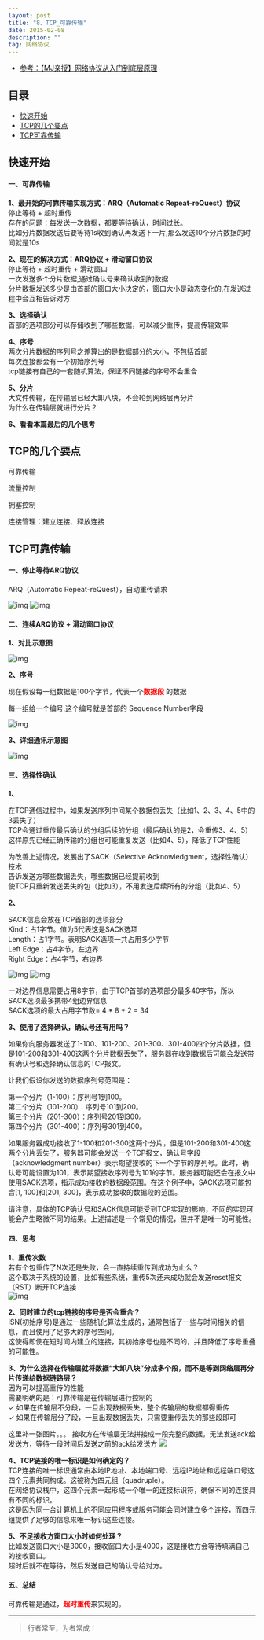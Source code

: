 ```yaml
---
layout: post
title: "8、TCP_可靠传输"
date: 2015-02-08
description: ""
tag: 网络协议
---
```




- [参考：【MJ亲授】网络协议从入门到底层原理](https://ke.qq.com/course/2900359)



## 目录
* [快速开始](#content0)
* [TCP的几个要点](#content1)
* [TCP可靠传输](#content2)

<!-- ************************************************ -->
## <a id="content0">快速开始</a>

#### **一、可靠传输**

**1、最开始的可靠传输实现方式：ARQ（Automatic Repeat-reQuest）协议**<br>
停止等待 + 超时重传<br>
存在的问题：每发送一次数据，都要等待确认，时间过长。<br>
比如分片数据发送后要等待1s收到确认再发送下一片,那么发送10个分片数据的时间就是10s<br>

**2、现在的解决方式：ARQ协议 + 滑动窗口协议**<br>
停止等待 + 超时重传 +  滑动窗口<br>
一次发送多个分片数据,通过确认号来确认收到的数据<br>
分片数据发送多少是由首部的窗口大小决定的，窗口大小是动态变化的,在发送过程中会互相告诉对方<br>

**3、选择确认**<br>
首部的选项部分可以存储收到了哪些数据，可以减少重传，提高传输效率

**4、序号**<br>
两次分片数据的序列号之差算出的是数据部分的大小，不包括首部<br>
每次连接都会有一个初始序列号<br>
tcp链接有自己的一套随机算法，保证不同链接的序号不会重合<br>

**5、分片**<br>
大文件传输，在传输层已经大卸八块，不会轮到网络层再分片    
为什么在传输层就进行分片？    

**6、看看本篇最后的几个思考**     





<!-- ************************************************ -->
## <a id="content1"></a>TCP的几个要点

可靠传输    

流量控制    

拥塞控制   

连接管理：建立连接、释放连接      


<!-- ************************************************ -->
## <a id="content2"></a>TCP可靠传输

#### **一、停止等待ARQ协议**

ARQ（Automatic Repeat-reQuest），自动重传请求

<img src="/images/Network/tcp4.png" alt="img">

<img src="/images/Network/tcp5.png" alt="img">

#### **二、连续ARQ协议 + 滑动窗口协议**

**1、对比示意图**

<img src="/images/Network/tcp6.png" alt="img">

**2、序号**

现在假设每一组数据是100个字节，代表一个<span style="color:red;font-weight:bold">数据段</span> 的数据     

每一组给一个编号,这个编号就是首部的 Sequence Number字段     

<img src="/images/Network/tcp7.png" alt="img">

**3、详细通讯示意图**

<img src="/images/Network/tcp8.png" alt="img">


#### **三、选择性确认**

**1、**

在TCP通信过程中，如果发送序列中间某个数据包丢失（比如1、2、3、4、5中的3丢失了）        
TCP会通过重传最后确认的分组后续的分组（最后确认的是2，会重传3、4、5）         
这样原先已经正确传输的分组也可能重复发送（比如4、5），降低了TCP性能      

为改善上述情况，发展出了SACK（Selective Acknowledgment，选择性确认）技术        
告诉发送方哪些数据丢失，哪些数据已经提前收到        
使TCP只重新发送丢失的包（比如3），不用发送后续所有的分组（比如4、5）        

**2、**

SACK信息会放在TCP首部的选项部分     
Kind：占1字节。值为5代表这是SACK选项     
Length：占1字节。表明SACK选项一共占用多少字节     
Left Edge：占4字节，左边界     
Right Edge：占4字节，右边界     

<img src="/images/Network/tcp9.png" alt="img">

<img src="/images/Network/tcp10.png" alt="img">

一对边界信息需要占用8字节，由于TCP首部的选项部分最多40字节，所以    
SACK选项最多携带4组边界信息    
SACK选项的最大占用字节数= 4 * 8 + 2 = 34   


**3、使用了选择确认，确认号还有用吗？**

如果你向服务器发送了1-100、101-200、201-300、301-400四个分片数据，但是101-200和301-400这两个分片数据丢失了，服务器在收到数据后可能会发送带有确认号和选择确认信息的TCP报文。

让我们假设你发送的数据序列号范围是：

第一个分片（1-100）：序列号1到100。<br>
第二个分片（101-200）：序列号101到200。<br>
第三个分片（201-300）：序列号201到300。<br>
第四个分片（301-400）：序列号301到400。<br>

如果服务器成功接收了1-100和201-300这两个分片，但是101-200和301-400这两个分片丢失了，服务器可能会发送一个TCP报文，确认号字段（acknowledgment number）表示期望接收的下一个字节的序列号。此时，确认号可能设置为101，表示期望接收序列号为101的字节。服务器可能还会在报文中使用SACK选项，指示成功接收的数据段范围。在这个例子中，SACK选项可能包含[1, 100]和[201, 300]，表示成功接收的数据段的范围。

请注意，具体的TCP确认号和SACK信息可能受到TCP实现的影响，不同的实现可能会产生略微不同的结果。上述描述是一个常见的情况，但并不是唯一的可能性。


#### **四、思考**

**1、重传次数**    
若有个包重传了N次还是失败，会一直持续重传到成功为止么？   
这个取决于系统的设置，比如有些系统，重传5次还未成功就会发送reset报文（RST）断开TCP连接     
<img src="/images/Network/tcp11.png" alt="img">


**2、同时建立的tcp链接的序号是否会重合？**    
ISN(初始序号)是通过一些随机化算法生成的，通常包括了一些与时间相关的信息，而且使用了足够大的序号空间。    
这使得即使在短时间内建立的连接，其初始序号也是不同的，并且降低了序号重叠的可能性。    



**3、为什么选择在传输层就将数据“大卸八块”分成多个段，而不是等到网络层再分片传递给数据链路层？**     
因为可以提高重传的性能      
需要明确的是：可靠传输是在传输层进行控制的          
✓ 如果在传输层不分段，一旦出现数据丢失，整个传输层的数据都得重传       
✓ 如果在传输层分了段，一旦出现数据丢失，只需要重传丢失的那些段即可      

这里补一张图片。。。
接收方在传输层无法拼接成一段完整的数据，无法发送ack给发送方，等待一段时间后发送之前的ack给发送方
<img src="/images/Network/tcp34.png">

**4、TCP链接的唯一标识是如何确定的？**    
TCP连接的唯一标识通常由本地IP地址、本地端口号、远程IP地址和远程端口号这四个元素共同构成。这被称为四元组（quadruple）。    
在网络协议栈中，这四个元素一起形成一个唯一的连接标识符，确保不同的连接具有不同的标识。    
这是因为同一台计算机上的不同应用程序或服务可能会同时建立多个连接，而四元组提供了足够的信息来唯一标识这些连接。    

**5、不足接收方窗口大小时如何处理？**    
比如发送窗口大小是3000，接收窗口大小是4000，这是接收方会等待填满自己的接收窗口。          
超时后就不在等待，然后发送自己的确认号给对方。       


#### **五、总结**

可靠传输是通过，<span style="color:red;font-weight:bold">超时重传</span>来实现的。

----------
>  行者常至，为者常成！


